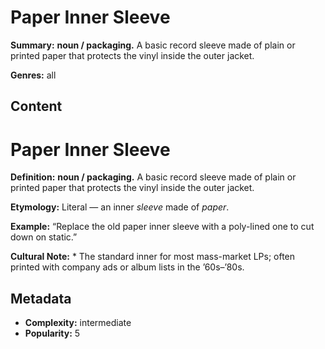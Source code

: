 # Paper Inner Sleeve

**Summary:** **noun / packaging.** A basic record sleeve made of plain or printed paper that protects the vinyl inside the outer jacket.

**Genres:** all

## Content

# Paper Inner Sleeve

**Definition:** **noun / packaging.** A basic record sleeve made of plain or printed paper that protects the vinyl inside the outer jacket.

**Etymology:** Literal — an inner *sleeve* made of *paper*.

**Example:** “Replace the old paper inner sleeve with a poly-lined one to cut down on static.”

**Cultural Note:** * The standard inner for most mass-market LPs; often printed with company ads or album lists in the ’60s–’80s.

## Metadata

- **Complexity:** intermediate
- **Popularity:** 5
